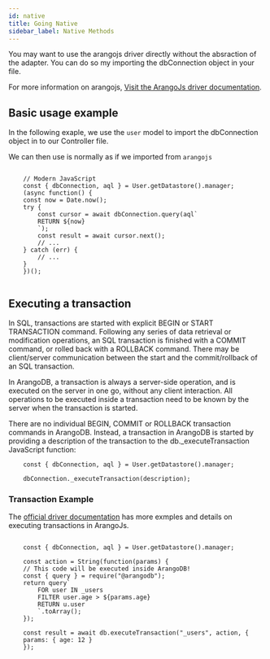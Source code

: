 ```yaml
---
id: native
title: Going Native
sidebar_label: Native Methods
---
```


You may want to use the arangojs driver directly without the absraction of the adapter. You can do so my importing the dbConnection object in your file.

For more information on arangojs, [Visit the ArangoJs driver documentation](github.com/arangodb/arangojs).

## Basic usage example

In the following exaple, we use the `user` model to import the dbConnection object in to our Controller file.

We can then use is normally as if we imported from `arangojs`

```

    // Modern JavaScript
    const { dbConnection, aql } = User.getDatastore().manager;
    (async function() {
    const now = Date.now();
    try {
        const cursor = await dbConnection.query(aql`
        RETURN ${now}
        `);
        const result = await cursor.next();
        // ...
    } catch (err) {
        // ...
    }
    })();


```

## Executing a transaction

In SQL, transactions are started with explicit BEGIN or START TRANSACTION command. Following any series of data retrieval or modification operations, an SQL transaction is finished with a COMMIT command, or rolled back with a ROLLBACK command. There may be client/server communication between the start and the commit/rollback of an SQL transaction.

In ArangoDB, a transaction is always a server-side operation, and is executed on the server in one go, without any client interaction. All operations to be executed inside a transaction need to be known by the server when the transaction is started.

There are no individual BEGIN, COMMIT or ROLLBACK transaction commands in ArangoDB. Instead, a transaction in ArangoDB is started by providing a description of the transaction to the db.\_executeTransaction JavaScript function:

```
    const { dbConnection, aql } = User.getDatastore().manager;

    dbConnection._executeTransaction(description);
```

### Transaction Example

The [official driver documentation](https://www.arangodb.com/docs/stable/drivers/js-reference-database-transactions.html) has more exmples and details on executing transactions in ArangoJs.

```

    const { dbConnection, aql } = User.getDatastore().manager;

    const action = String(function(params) {
    // This code will be executed inside ArangoDB!
    const { query } = require("@arangodb");
    return query`
        FOR user IN _users
        FILTER user.age > ${params.age}
        RETURN u.user
        `.toArray();
    });

    const result = await db.executeTransaction("_users", action, {
    params: { age: 12 }
    });
```

